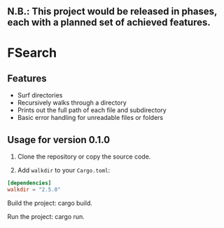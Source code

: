 ## N.B.: This project would be released in phases, each with a planned set of achieved features.

# FSearch
## Features

- Surf directories 
- Recursively walks through a directory
- Prints out the full path of each file and subdirectory
- Basic error handling for unreadable files or folders

## Usage for version 0.1.0

1. Clone the repository or copy the source code.

2. Add `walkdir` to your `Cargo.toml`:

```toml
[dependencies]
walkdir = "2.5.0"
```
Build the project: cargo build. 

Run the project: cargo run.
